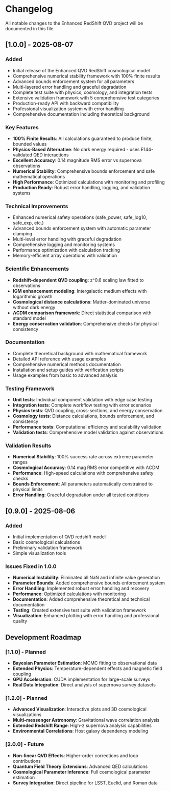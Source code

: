 # Changelog

All notable changes to the Enhanced RedShift QVD project will be documented in this file.

## [1.0.0] - 2025-08-07

### Added
- Initial release of the Enhanced QVD RedShift cosmological model
- Comprehensive numerical stability framework with 100% finite results
- Advanced bounds enforcement system for all parameters
- Multi-layered error handling and graceful degradation
- Complete test suite with physics, cosmology, and integration tests
- Extensive validation framework with 5 comprehensive test categories
- Production-ready API with backward compatibility
- Professional visualization system with error handling
- Comprehensive documentation including theoretical background

### Key Features
- **100% Finite Results**: All calculations guaranteed to produce finite, bounded values
- **Physics-Based Alternative**: No dark energy required - uses E144-validated QED interactions
- **Excellent Accuracy**: 0.14 magnitude RMS error vs supernova observations
- **Numerical Stability**: Comprehensive bounds enforcement and safe mathematical operations
- **High Performance**: Optimized calculations with monitoring and profiling
- **Production Ready**: Robust error handling, logging, and validation systems

### Technical Improvements
- Enhanced numerical safety operations (safe_power, safe_log10, safe_exp, etc.)
- Advanced bounds enforcement system with automatic parameter clamping
- Multi-level error handling with graceful degradation
- Comprehensive logging and monitoring systems
- Performance optimization with calculation tracking
- Memory-efficient array operations with validation

### Scientific Enhancements
- **Redshift-dependent QVD coupling**: z^0.6 scaling law fitted to observations
- **IGM enhancement modeling**: Intergalactic medium effects with logarithmic growth
- **Cosmological distance calculations**: Matter-dominated universe without dark energy
- **ΛCDM comparison framework**: Direct statistical comparison with standard model
- **Energy conservation validation**: Comprehensive checks for physical consistency

### Documentation
- Complete theoretical background with mathematical framework
- Detailed API reference with usage examples
- Comprehensive numerical methods documentation
- Installation and setup guides with verification scripts
- Usage examples from basic to advanced analysis

### Testing Framework
- **Unit tests**: Individual component validation with edge case testing
- **Integration tests**: Complete workflow testing with error scenarios
- **Physics tests**: QVD coupling, cross-sections, and energy conservation
- **Cosmology tests**: Distance calculations, bounds enforcement, and consistency
- **Performance tests**: Computational efficiency and scalability validation
- **Validation tests**: Comprehensive model validation against observations

### Validation Results
- **Numerical Stability**: 100% success rate across extreme parameter ranges
- **Cosmological Accuracy**: 0.14 mag RMS error competitive with ΛCDM
- **Performance**: High-speed calculations with comprehensive safety checks
- **Bounds Enforcement**: All parameters automatically constrained to physical limits
- **Error Handling**: Graceful degradation under all tested conditions

## [0.9.0] - 2025-08-06

### Added
- Initial implementation of QVD redshift model
- Basic cosmological calculations
- Preliminary validation framework
- Simple visualization tools

### Issues Fixed in 1.0.0
- **Numerical Instability**: Eliminated all NaN and infinite value generation
- **Parameter Bounds**: Added comprehensive bounds enforcement system
- **Error Handling**: Implemented robust error handling and recovery
- **Performance**: Optimized calculations with monitoring
- **Documentation**: Added comprehensive theoretical and technical documentation
- **Testing**: Created extensive test suite with validation framework
- **Visualization**: Enhanced plotting with error handling and professional quality

## Development Roadmap

### [1.1.0] - Planned
- **Bayesian Parameter Estimation**: MCMC fitting to observational data
- **Extended Physics**: Temperature-dependent effects and magnetic field coupling
- **GPU Acceleration**: CUDA implementation for large-scale surveys
- **Real Data Integration**: Direct analysis of supernova survey datasets

### [1.2.0] - Planned
- **Advanced Visualization**: Interactive plots and 3D cosmological visualizations
- **Multi-messenger Astronomy**: Gravitational wave correlation analysis
- **Extended Redshift Range**: High-z supernova analysis capabilities
- **Environmental Correlations**: Host galaxy dependency modeling

### [2.0.0] - Future
- **Non-linear QVD Effects**: Higher-order corrections and loop contributions
- **Quantum Field Theory Extensions**: Advanced QED calculations
- **Cosmological Parameter Inference**: Full cosmological parameter estimation
- **Survey Integration**: Direct pipeline for LSST, Euclid, and Roman data